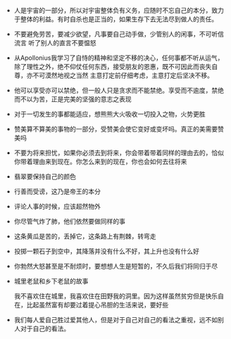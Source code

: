 * 人是宇宙的一部分，所以对宇宙整体负有义务，应随时不忘自己的本分，致力于整体的利益。有时自杀也是正当的，如果生存下去无法尽到做人的责任。
* 不要避免劳苦，要减少欲望，凡事要自己动手做，少管别人的闲事，不可听信流言
  听了别人的直言不要愠怒
* 从Apollonius我学习了自恃的精神和坚定不移的决心，任何事都不听从运气，除了理性之外，绝不仰仗任何东西，接受朋友的恩惠，既不可因此而丧失自尊，亦不可漠然地视之当然
  主意打定前仔细考虑，主意打定后坚决不移。
* 他可以享受亦可以禁绝，但一般人只是贪求而不能禁绝。享受而不逾度，禁绝而不以为苦，正是完美的坚强的意志之表现
* 对于一切发生的事都能适应，想熊熊大火吸收一切投入之物，火势更胜
* 赞美算不算美的事物的一部分，受赞美会使它变好或变坏吗。真正的美需要赞美吗
* 不要为将来担忧，如果你必须去到将来，你会带着带着同样的理由去的，恰似你带着理由来到现在。你怎么来到的现在，你也会如何去往将来
* 翡翠要保持自己的颜色
* 行善而受谤，这乃是帝王的本分
* 评论人事的时候，应该超然物外
* 你尽管气炸了肺，他们依然要做同样的事

* 这条黄瓜是苦的，丢掉它，这条路上有荆棘，转弯走

* 投掷一颗石子到空中，其降落并没有什么不好，其上升也没有什么好

* 你勃然大怒甚至是不耐烦时，要想想人生是短暂的，不久后我们将同归于尽

* 城里老鼠和乡下老鼠的故事

  我不喜欢住在城里，我喜欢住在田野我的洞里。因为这样虽然贫穷但是快乐自在，比起虽然富有却要过着提心吊胆的生活来说，要好些

* 我们每人爱自己胜过爱其他人，但是对于自己对自己的看法之重视，远不如别人对于自己的看法。